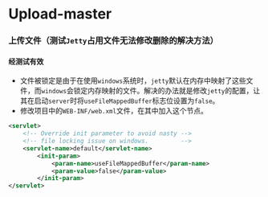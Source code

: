 # Upload-master
### 上传文件（测试`Jetty`占用文件无法修改删除的解决方法）
#### 经测试有效
* 文件被锁定是由于在使用`windows`系统时，`jetty`默认在内存中映射了这些文件，而`windows`会锁定内存映射的文件。解决的办法就是修改`jetty`的配置，让其在启动`server`时将`useFileMappedBuffer`标志位设置为`false`。
* 修改项目中的`WEB-INF/web.xml`文件，在其中加入这个节点。

```xml
<servlet>
    <!-- Override init parameter to avoid nasty -->
    <!-- file locking issue on windows.         -->
    <servlet-name>default</servlet-name>
        <init-param>
            <param-name>useFileMappedBuffer</param-name>
            <param-value>false</param-value>
        </init-param>
</servlet>

```

